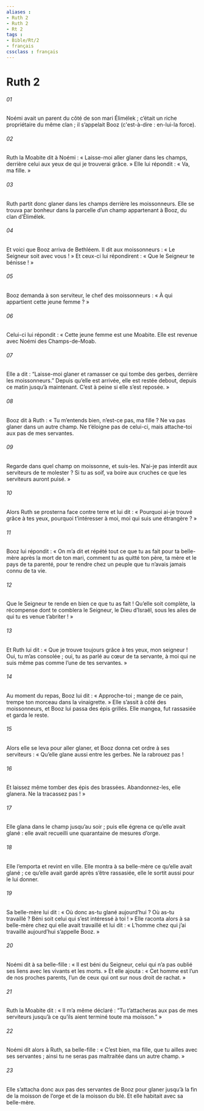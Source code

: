 ```yaml
---
aliases : 
- Ruth 2
- Ruth 2
- Rt 2
tags : 
- Bible/Rt/2
- français
cssclass : français
---
```


# Ruth 2

###### 01
Noémi avait un parent du côté de son mari Élimélek ; c’était un riche propriétaire du même clan ; il s’appelait Booz (c'est-à-dire : en-lui-la force).
###### 02
Ruth la Moabite dit à Noémi : « Laisse-moi aller glaner dans les champs, derrière celui aux yeux de qui je trouverai grâce. » Elle lui répondit : « Va, ma fille. »
###### 03
Ruth partit donc glaner dans les champs derrière les moissonneurs. Elle se trouva par bonheur dans la parcelle d’un champ appartenant à Booz, du clan d’Élimélek.
###### 04
Et voici que Booz arriva de Bethléem. Il dit aux moissonneurs : « Le Seigneur soit avec vous ! » Et ceux-ci lui répondirent : « Que le Seigneur te bénisse ! »
###### 05
Booz demanda à son serviteur, le chef des moissonneurs : « À qui appartient cette jeune femme ? »
###### 06
Celui-ci lui répondit : « Cette jeune femme est une Moabite. Elle est revenue avec Noémi des Champs-de-Moab.
###### 07
Elle a dit : “Laisse-moi glaner et ramasser ce qui tombe des gerbes, derrière les moissonneurs.” Depuis qu’elle est arrivée, elle est restée debout, depuis ce matin jusqu’à maintenant. C’est à peine si elle s’est reposée. »
###### 08
Booz dit à Ruth : « Tu m’entends bien, n’est-ce pas, ma fille ? Ne va pas glaner dans un autre champ. Ne t’éloigne pas de celui-ci, mais attache-toi aux pas de mes servantes.
###### 09
Regarde dans quel champ on moissonne, et suis-les. N’ai-je pas interdit aux serviteurs de te molester ? Si tu as soif, va boire aux cruches ce que les serviteurs auront puisé. »
###### 10
Alors Ruth se prosterna face contre terre et lui dit : « Pourquoi ai-je trouvé grâce à tes yeux, pourquoi t’intéresser à moi, moi qui suis une étrangère ? »
###### 11
Booz lui répondit : « On m’a dit et répété tout ce que tu as fait pour ta belle-mère après la mort de ton mari, comment tu as quitté ton père, ta mère et le pays de ta parenté, pour te rendre chez un peuple que tu n’avais jamais connu de ta vie.
###### 12
Que le Seigneur te rende en bien ce que tu as fait ! Qu’elle soit complète, la récompense dont te comblera le Seigneur, le Dieu d’Israël, sous les ailes de qui tu es venue t’abriter ! »
###### 13
Et Ruth lui dit : « Que je trouve toujours grâce à tes yeux, mon seigneur ! Oui, tu m’as consolée ; oui, tu as parlé au cœur de ta servante, à moi qui ne suis même pas comme l’une de tes servantes. »
###### 14
Au moment du repas, Booz lui dit : « Approche-toi ; mange de ce pain, trempe ton morceau dans la vinaigrette. » Elle s’assit à côté des moissonneurs, et Booz lui passa des épis grillés. Elle mangea, fut rassasiée et garda le reste.
###### 15
Alors elle se leva pour aller glaner, et Booz donna cet ordre à ses serviteurs : « Qu’elle glane aussi entre les gerbes. Ne la rabrouez pas !
###### 16
Et laissez même tomber des épis des brassées. Abandonnez-les, elle glanera. Ne la tracassez pas ! »
###### 17
Elle glana dans le champ jusqu’au soir ; puis elle égrena ce qu’elle avait glané : elle avait recueilli une quarantaine de mesures d’orge.
###### 18
Elle l’emporta et revint en ville. Elle montra à sa belle-mère ce qu’elle avait glané ; ce qu’elle avait gardé après s’être rassasiée, elle le sortit aussi pour le lui donner.
###### 19
Sa belle-mère lui dit : « Où donc as-tu glané aujourd’hui ? Où as-tu travaillé ? Béni soit celui qui s’est intéressé à toi ! » Elle raconta alors à sa belle-mère chez qui elle avait travaillé et lui dit : « L’homme chez qui j’ai travaillé aujourd’hui s’appelle Booz. »
###### 20
Noémi dit à sa belle-fille : « Il est béni du Seigneur, celui qui n’a pas oublié ses liens avec les vivants et les morts. » Et elle ajouta : « Cet homme est l’un de nos proches parents, l’un de ceux qui ont sur nous droit de rachat. »
###### 21
Ruth la Moabite dit : « Il m’a même déclaré : “Tu t’attacheras aux pas de mes serviteurs jusqu’à ce qu’ils aient terminé toute ma moisson.” »
###### 22
Noémi dit alors à Ruth, sa belle-fille : « C’est bien, ma fille, que tu ailles avec ses servantes ; ainsi tu ne seras pas maltraitée dans un autre champ. »
###### 23
Elle s’attacha donc aux pas des servantes de Booz pour glaner jusqu’à la fin de la moisson de l’orge et de la moisson du blé. Et elle habitait avec sa belle-mère.
